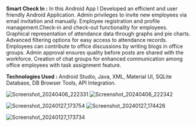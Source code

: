 **Smart Check In :** In this Android App I Developed an efficient and user friendly Android Application. Admin privileges to invite new employees via email invitation and manually. Employee registration and profile management.Check-in and check-out functionality for employees. Graphical representation of attendance data through graphs and pie charts. Advanced
filtering options for easy access to attendance records. Employees can contribute to office discussions by writing blogs in office groups. Admin approval ensures quality before posts are shared with the workforce. Creation of chat groups for enhanced communication among office employees with task assignment feature.

**Technologies Used :** Android Studio, Java, XML, Material UI, SQLite Database, DB Browser Tools, API Integration.

![Screenshot_20240406_222331](https://github.com/ShadmanShariar/SmartCheckIn_AndroidApp/assets/75669228/11dd4bdf-3d9c-4106-956a-b9427f53adc9)  ![Screenshot_20240406_222342](https://github.com/ShadmanShariar/SmartCheckIn_AndroidApp/assets/75669228/1f0ecb35-d16f-4226-8b03-6062623d4056)

![Screenshot_20240127_173754](https://github.com/ShadmanShariar/SmartCheckIn_AndroidApp/assets/75669228/9fcd0ee3-3f4c-4db2-a796-5346f70a4b52)  ![Screenshot_20240127_174426](https://github.com/ShadmanShariar/SmartCheckIn_AndroidApp/assets/75669228/a5e356bc-716b-47d5-af04-308512ea0103)

![Screenshot_20240127_173734](https://github.com/ShadmanShariar/SmartCheckIn_AndroidApp/assets/75669228/476d79b2-cc52-470e-8310-9e006bd2a908)
